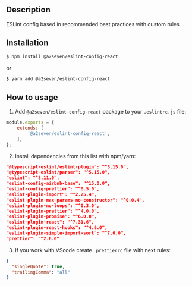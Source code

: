 ## Description

ESLint config based in recommended best practices with custom rules

## Installation

```bash
$ npm install @a2seven/eslint-config-react
```
or
```bash
$ yarn add @a2seven/eslint-config-react
```

## How to usage

1. Add `@a2seven/eslint-config-react` package to your `.eslintrc.js` file:

```javascript
module.exports = {
    extends: [
        '@a2seven/eslint-config-react',
    ],
};
```

2. Install dependencies from this list with npm/yarn:

```json
"@typescript-eslint/eslint-plugin": "^5.15.0",
"@typescript-eslint/parser": "^5.15.0",
"eslint": "^8.11.0",
"eslint-config-airbnb-base": "^15.0.0",
"eslint-config-prettier": "^8.5.0",
"eslint-plugin-import": "^2.25.4",
"eslint-plugin-max-params-no-constructor": "^0.0.4",
"eslint-plugin-no-loops": "^0.3.0",
"eslint-plugin-prettier": "^4.0.0",
"eslint-plugin-promise": "^6.0.0",
"eslint-plugin-react": "^7.31.6",
"eslint-plugin-react-hooks": "^4.6.0",
"eslint-plugin-simple-import-sort": "^7.0.0",
"prettier": "^2.6.0"
```

3. If you work with VScode create `.prettierrc` file with next rules:

```json
{
  "singleQuote": true,
  "trailingComma": "all"
}
```

